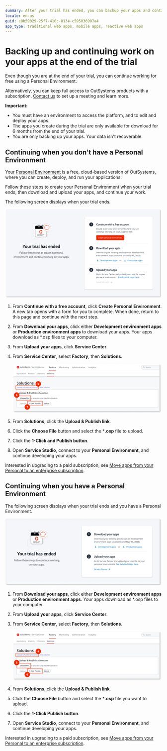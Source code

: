 ```yaml
---
summary: After your trial has ended, you can backup your apps and continue to work on them on another environment. This article details the steps to achieve that.
locale: en-us
guid: e8b59029-25f7-410c-8134-c595036907a4
app_type: traditional web apps, mobile apps, reactive web apps
---
```


# Backing up and continuing work on your apps at the end of the trial

Even though you are at the end of your trial, you can continue working for free using a Personal Environment.

Alternatively, you can keep full access to OutSystems products with a subscription. [Contact us](https://outsystems.drift.click/book-a-meeting) to set up a meeting and learn more.

<div class="info" markdown="1">

**Important:**

* You must have an environment to access the platform, and to edit and deploy your apps.
* The apps you create during the trial are only available for download for 6 months from the end of your trial.
* You are only backing up your apps. Your data isn't recoverable.

</div>

## Continuing when you don't have a Personal Environment

Your [Personal Environment](../whats-a-personal.md) is a free, cloud-based version of OutSystems, where you can create, deploy, and run your applications.

Follow these steps to create your Personal Environment when your trial ends, then download and upload your apps, and continue your work.

The following screen displays when your trial ends.

![Your trial has ended, you can create a personal environment](images/backup-apps-trial-no-pe.png)

1. From **Continue with a free account**, click **Create Personal Environment**. A new tab opens with a form for you to complete. When done, return to this page and continue with the next step.

1. From **Download your apps**, click either **Development environment apps** or **Production environment apps** to download your apps. Your apps download as  *.osp files to your computer.

1. From **Upload your apps**, click **Service Center**.  
1. From **Service Center**, select **Factory**, then **Solutions**.

    ![Publishing the apps in your personal environment](images/backup-apps-trial-sc.png)

1. From **Solutions**, click the **Upload & Publish link**.

1. Click the **Choose File** button and select the ***.osp** file to upload.

1. Click the  **1-Click and Publish button**.

1. Open **Service Studio**, connect to your **Personal Environment**, and continue developing your apps.

<div class="info" markdown="1">

Interested in upgrading to a paid subscription, see [Move apps from your Personal to an enterprise subscription](../move-apps-personal-enterprise.md).

</div>

## Continuing when you have a Personal Environment

The following screen displays when your trial ends and you have a Personal Environment.

![Your trial has ended, upload the apps to your personal environment](images/backup-apps-trial-pe.png)

1. From **Download your apps**, click either **Development environment apps** or **Production environment apps**. Your apps download as  *.osp files to your computer.

1. From **Upload your apps**, click **Service Center**.

1. From **Service Center**, select **Factory**, then **Solutions**.

    ![trials ends publish](images/backup-apps-trial-pe-sc.png)

1. From **Solutions**, click the **Upload & Publish link**.

1. Click the **Choose File** button and select the ***.osp** file you want to upload.

1. Click the  **1-Click Publish button**.

1. Open **Service Studio**, connect to your **Personal Environment**, and continue developing your apps.

<div class="info" markdown="1">

Interested in upgrading to a paid subscription, see [Move apps from your Personal to an enterprise subscription](../move-apps-personal-enterprise.md).

</div>
